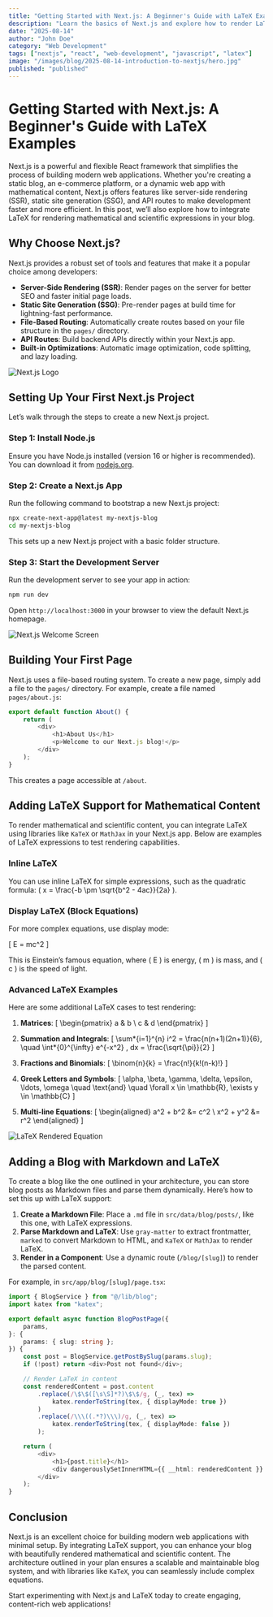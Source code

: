 ```yaml
---
title: "Getting Started with Next.js: A Beginner's Guide with LaTeX Examples"
description: "Learn the basics of Next.js and explore how to render LaTeX for mathematical and scientific content in your blog."
date: "2025-08-14"
author: "John Doe"
category: "Web Development"
tags: ["nextjs", "react", "web-development", "javascript", "latex"]
image: "/images/blog/2025-08-14-introduction-to-nextjs/hero.jpg"
published: "published"
---
```


# Getting Started with Next.js: A Beginner's Guide with LaTeX Examples

Next.js is a powerful and flexible React framework that simplifies the process of building modern web applications. Whether you're creating a static blog, an e-commerce platform, or a dynamic web app with mathematical content, Next.js offers features like server-side rendering (SSR), static site generation (SSG), and API routes to make development faster and more efficient. In this post, we’ll also explore how to integrate LaTeX for rendering mathematical and scientific expressions in your blog.

## Why Choose Next.js?

Next.js provides a robust set of tools and features that make it a popular choice among developers:

-   **Server-Side Rendering (SSR)**: Render pages on the server for better SEO and faster initial page loads.
-   **Static Site Generation (SSG)**: Pre-render pages at build time for lightning-fast performance.
-   **File-Based Routing**: Automatically create routes based on your file structure in the `pages/` directory.
-   **API Routes**: Build backend APIs directly within your Next.js app.
-   **Built-in Optimizations**: Automatic image optimization, code splitting, and lazy loading.

![Next.js Logo](/images/blog/2025-08-14-introduction-to-nextjs/nextjs-logo.png)

## Setting Up Your First Next.js Project

Let’s walk through the steps to create a new Next.js project.

### Step 1: Install Node.js

Ensure you have Node.js installed (version 16 or higher is recommended). You can download it from [nodejs.org](https://nodejs.org).

### Step 2: Create a Next.js App

Run the following command to bootstrap a new Next.js project:

```bash
npx create-next-app@latest my-nextjs-blog
cd my-nextjs-blog
```

This sets up a new Next.js project with a basic folder structure.

### Step 3: Start the Development Server

Run the development server to see your app in action:

```bash
npm run dev
```

Open `http://localhost:3000` in your browser to view the default Next.js homepage.

![Next.js Welcome Screen](/images/blog/2025-08-14-introduction-to-nextjs/welcome-screen.jpg)

## Building Your First Page

Next.js uses a file-based routing system. To create a new page, simply add a file to the `pages/` directory. For example, create a file named `pages/about.js`:

```javascript
export default function About() {
    return (
        <div>
            <h1>About Us</h1>
            <p>Welcome to our Next.js blog!</p>
        </div>
    );
}
```

This creates a page accessible at `/about`.

## Adding LaTeX Support for Mathematical Content

To render mathematical and scientific content, you can integrate LaTeX using libraries like `KaTeX` or `MathJax` in your Next.js app. Below are examples of LaTeX expressions to test rendering capabilities.

### Inline LaTeX

You can use inline LaTeX for simple expressions, such as the quadratic formula: \( x = \frac{-b \pm \sqrt{b^2 - 4ac}}{2a} \).

### Display LaTeX (Block Equations)

For more complex equations, use display mode:

\[
E = mc^2
\]

This is Einstein’s famous equation, where \( E \) is energy, \( m \) is mass, and \( c \) is the speed of light.

### Advanced LaTeX Examples

Here are some additional LaTeX cases to test rendering:

1. **Matrices**:
   \[
   \begin{pmatrix}
   a & b \\
   c & d
   \end{pmatrix}
   \]

2. **Summation and Integrals**:
   \[
   \sum*{i=1}^{n} i^2 = \frac{n(n+1)(2n+1)}{6}, \quad \int*{0}^{\infty} e^{-x^2} \, dx = \frac{\sqrt{\pi}}{2}
   \]

3. **Fractions and Binomials**:
   \[
   \binom{n}{k} = \frac{n!}{k!(n-k)!}
   \]

4. **Greek Letters and Symbols**:
   \[
   \alpha, \beta, \gamma, \delta, \epsilon, \ldots, \omega \quad \text{and} \quad \forall x \in \mathbb{R}, \exists y \in \mathbb{C}
   \]

5. **Multi-line Equations**:
   \[
   \begin{aligned}
   a^2 + b^2 &= c^2 \\
   x^2 + y^2 &= r^2
   \end{aligned}
   \]

![LaTeX Rendered Equation](/images/blog/2025-08-14-introduction-to-nextjs/equation-screenshot.jpg)

## Adding a Blog with Markdown and LaTeX

To create a blog like the one outlined in your architecture, you can store blog posts as Markdown files and parse them dynamically. Here’s how to set this up with LaTeX support:

1. **Create a Markdown File**: Place a `.md` file in `src/data/blog/posts/`, like this one, with LaTeX expressions.
2. **Parse Markdown and LaTeX**: Use `gray-matter` to extract frontmatter, `marked` to convert Markdown to HTML, and `KaTeX` or `MathJax` to render LaTeX.
3. **Render in a Component**: Use a dynamic route (`/blog/[slug]`) to render the parsed content.

For example, in `src/app/blog/[slug]/page.tsx`:

```typescript
import { BlogService } from "@/lib/blog";
import katex from "katex";

export default async function BlogPostPage({
    params,
}: {
    params: { slug: string };
}) {
    const post = BlogService.getPostBySlug(params.slug);
    if (!post) return <div>Post not found</div>;

    // Render LaTeX in content
    const renderedContent = post.content
        .replace(/\$\$([\s\S]*?)\$\$/g, (_, tex) =>
            katex.renderToString(tex, { displayMode: true })
        )
        .replace(/\\\((.*?)\\\)/g, (_, tex) =>
            katex.renderToString(tex, { displayMode: false })
        );

    return (
        <div>
            <h1>{post.title}</h1>
            <div dangerouslySetInnerHTML={{ __html: renderedContent }} />
        </div>
    );
}
```

## Conclusion

Next.js is an excellent choice for building modern web applications with minimal setup. By integrating LaTeX support, you can enhance your blog with beautifully rendered mathematical and scientific content. The architecture outlined in your plan ensures a scalable and maintainable blog system, and with libraries like `KaTeX`, you can seamlessly include complex equations.

Start experimenting with Next.js and LaTeX today to create engaging, content-rich web applications!
